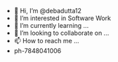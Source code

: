 - 👋 Hi, I’m @debadutta12
- 👀 I’m interested in Software Work
- 🌱 I’m currently learning ...
- 💞️ I’m looking to collaborate on ...
- 📫 How to reach me ...
- ph-7848041006

<!---
debadutta12/debadutta12 is a ✨ special ✨ repository because its `README.md` (this file) appears on your GitHub profile.
You can click the Preview link to take a look at your changes.
--->
